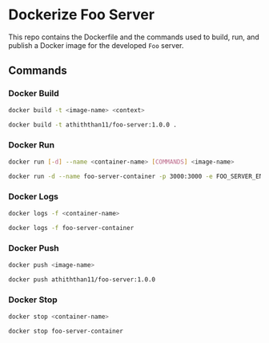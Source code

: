 # Dockerize Foo Server

This repo contains the Dockerfile and the commands used to build, run, and publish a Docker image for the developed `Foo` server.

## Commands

### Docker Build

```sh
docker build -t <image-name> <context>
```

```sh
docker build -t athiththan11/foo-server:1.0.0 .
```

### Docker Run

```sh
docker run [-d] --name <container-name> [COMMANDS] <image-name>
```

```sh
docker run -d --name foo-server-container -p 3000:3000 -e FOO_SERVER_ENV_MESSAGE="A custom message set using the environment variable" athiththan11/foo-server:1.0.0
```

### Docker Logs

```sh
docker logs -f <container-name>
```

```sh
docker logs -f foo-server-container
```

### Docker Push

```sh
docker push <image-name>
```

```sh
docker push athiththan11/foo-server:1.0.0
```

### Docker Stop

```sh
docker stop <container-name>
```

```sh
docker stop foo-server-container
```
